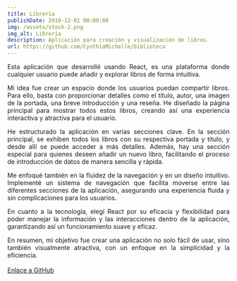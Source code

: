 ```yaml
---
title: Librería
publishDate: 2019-12-01 00:00:00
img: /assets/stock-2.png
img_alt: Librería
description: Aplicación para creación y visualización de libros.
url: https://github.com/CynthiaMichelle/biblioteca
---
```

<style>
  p {
    text-align: justify;
  }
</style>
 Esta aplicación que desarrollé usando React, es una plataforma donde cualquier usuario puede añadir y explorar libros de forma intuitiva.

Mi idea fue crear un espacio donde los usuarios puedan compartir libros. Para ello, basta con proporcionar detalles como el título, autor, una imagen de la portada, una breve introducción y una reseña. He diseñado la página principal para mostrar todos estos libros, creando así una experiencia interactiva y atractiva para el usuario.

He estructurado la aplicación en varias secciones clave. En la sección principal, se exhiben todos los libros con su respectiva portada y título, y desde allí se puede acceder a más detalles. Además, hay una sección especial para quienes deseen añadir un nuevo libro, facilitando el proceso de introducción de datos de manera sencilla y rápida.

Me enfoqué también en la fluidez de la navegación y en un diseño intuitivo. Implementé un sistema de navegación que facilita moverse entre las diferentes secciones de la aplicación, asegurando una experiencia fluida y sin complicaciones para los usuarios.

En cuanto a la tecnología, elegí React por su eficacia y flexibilidad para poder manejar la información y las interacciones dentro de la aplicación, garantizando así un funcionamiento suave y eficaz.

En resumen, mi objetivo fue crear una aplicación no solo fácil de usar, sino también visualmente atractiva, con un enfoque en la simplicidad y la eficiencia.
<br>
<br>
<a href="https://github.com/CynthiaMichelle/biblioteca" target="_blank">Enlace a GitHub</a>
<br>
<br>
